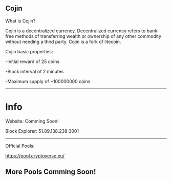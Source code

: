 Cojin
-----------------------------------------------------------------------------------------------------------------------------------------------------------------------------------
What is Cojin?

Cojin is a decentralized currency. Decentralized currency refers to bank-free methods of transferring wealth or ownership of any other commodity without needing a third party. Cojin is a fork of litecoin.

Cojin basic properties:

-Initial reward of 25 coins

-Block interval of 2 minutes

-Maximum supply of ~100000000 coins

-----------------------------------------------------------------------------------------------------------------------------------------------------------------------------------
Info
====
Website: Comming Soon!

Block Explorer: 51.89.138.238:3001

---------------
Official Pools:

https://pool.cryptoverse.eu/

More Pools Comming Soon!
-----------------------------



